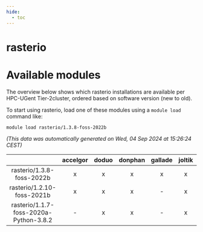 ```yaml
---
hide:
  - toc
---
```


rasterio
========

# Available modules


The overview below shows which rasterio installations are available per HPC-UGent Tier-2cluster, ordered based on software version (new to old).

To start using rasterio, load one of these modules using a `module load` command like:

```shell
module load rasterio/1.3.8-foss-2022b
```

*(This data was automatically generated on Wed, 04 Sep 2024 at 15:26:24 CEST)*  

| |accelgor|doduo|donphan|gallade|joltik|shinx|skitty|
| :---: | :---: | :---: | :---: | :---: | :---: | :---: | :---: |
|rasterio/1.3.8-foss-2022b|x|x|x|x|x|-|x|
|rasterio/1.2.10-foss-2021b|x|x|x|-|x|-|x|
|rasterio/1.1.7-foss-2020a-Python-3.8.2|-|x|x|-|x|-|x|
